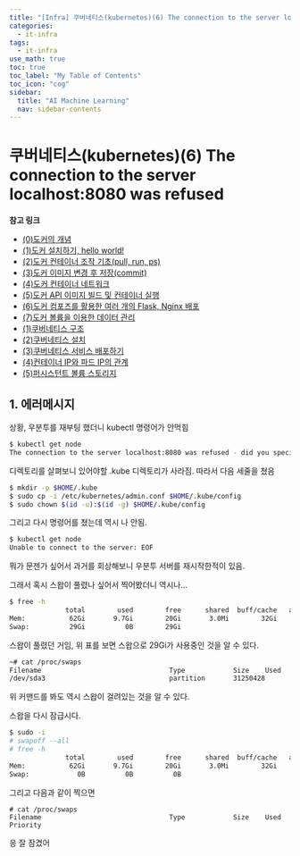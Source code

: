 ```yaml
---
title: "[Infra] 쿠버네티스(kubernetes)(6) The connection to the server localhost:8080 was refused" 
categories:
  - it-infra
tags:
  - it-infra
use_math: true
toc: true
toc_label: "My Table of Contents"
toc_icon: "cog"
sidebar:
  title: "AI Machine Learning"
  nav: sidebar-contents
---
```


# 쿠버네티스(kubernetes)(6) The connection to the server localhost:8080 was refused

**참고 링크**

* [(0)도커의 개념](https://losskatsu.github.io/it-infra/docker00/)  
* [(1)도커 설치하기, hello world!](https://losskatsu.github.io/it-infra/docker01/)  
* [(2)도커 컨테이너 조작 기초(pull, run, ps)](https://losskatsu.github.io/it-infra/docker02/)  
* [(3)도커 이미지 변경 후 저장(commit)](https://losskatsu.github.io/it-infra/docker03/)  
* [(4)도커 컨테이너 네트워크](https://losskatsu.github.io/it-infra/docker04/)  
* [(5)도커 API 이미지 빌드 및 컨테이너 실행](https://losskatsu.github.io/it-infra/docker05/)
* [(6)도커 컴포즈를 활용한 여러 개의 Flask, Nginx 배포](https://losskatsu.github.io/it-infra/docker06/)
* [(7)도커 볼륨을 이용한 데이터 관리](https://losskatsu.github.io/it-infra/docker07/)
* [(1)쿠버네티스 구조](https://losskatsu.github.io/it-infra/kubernetes01/)  
* [(2)쿠버네티스 설치](https://losskatsu.github.io/it-infra/kubernetes02/)
* [(3)쿠버네티스 서비스 배포하기](https://losskatsu.github.io/it-infra/kubernetes03/)
* [(4)컨테이너 IP와 파드 IP의 관계](https://losskatsu.github.io/it-infra/kubernetes04/)
* [(5)퍼시스턴트 볼륨 스토리지](https://losskatsu.github.io/it-infra/kubernetes05/)


## 1. 에러메시지

상황, 우분투를 재부팅 했더니 kubectl 명령어가 안먹힘

```bash
$ kubectl get node
The connection to the server localhost:8080 was refused - did you specify the right host or port?
```

디렉토리를 살펴보니 있어야할 .kube 디렉토리가 사라짐. 
따라서 다음 세줄을 쳤음

```bash
$ mkdir -p $HOME/.kube
$ sudo cp -i /etc/kubernetes/admin.conf $HOME/.kube/config
$ sudo chown $(id -u):$(id -g) $HOME/.kube/config
```

그리고 다시 명령어를 쳤는데 역시 나 안됨.

```bash
$ kubectl get node
Unable to connect to the server: EOF
```

뭐가 문젠가 싶어서 과거를 회상해보니
우분투 서버를 재시작한적이 있음. 

그래서 혹시 스왑이 풀렸나 싶어서 찍어봤더니 역시나...

```bash
$ free -h
              total        used        free      shared  buff/cache   available
Mem:           62Gi       9.7Gi        20Gi       3.0Mi        32Gi        52Gi
Swap:          29Gi          0B        29Gi
```

스왑이 풀렸던 거임, 위 표를 보면 스왑으로 29Gi가 사용중인 것을 알 수 있다.

```bash
~# cat /proc/swaps
Filename                                Type            Size    Used    Priority
/dev/sda3                               partition       31250428        0       -2
```

위 커맨드를 봐도 역시 스왑이 걸려있는 것을 알 수 있다.

스왑을 다시 잠급시다.

```bash
$ sudo -i
# swapoff --all
# free -h
              total        used        free      shared  buff/cache   available
Mem:           62Gi       9.7Gi        20Gi       3.0Mi        32Gi        52Gi
Swap:            0B          0B          0B
```

그리고 다음과 같이 찍으면

```
# cat /proc/swaps
Filename                                Type            Size    Used    Priority
```

응 잘 잠겼어

